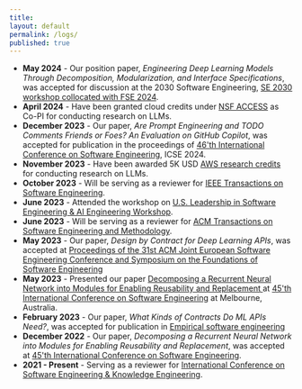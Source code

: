 ```yaml
---
title:
layout: default
permalink: /logs/
published: true
---
```

- **May 2024** - Our position paper, *Engineering Deep Learning Models Through Decomposition, Modularization, and Interface Specifications*, was accepted for discussion at the 2030 Software Engineering, [SE 2030 workshop collocated with FSE 2024](https://conf.researchr.org/home/2030-se).
- **April 2024** - Have been granted cloud credits under [NSF ACCESS](https://access-ci.org/) as Co-PI for conducting research on LLMs.
- **December 2023** - Our paper, *Are Prompt Engineering and TODO Comments Friends or Foes? An Evaluation on GitHub Copilot*, was accepted for publication in the proceedings of [46'th International Conference on Software Engineering](https://conf.researchr.org/track/icse-2024/icse-2024-research-track), ICSE 2024.
- **November 2023** - Have been awarded 5K USD [AWS research credits](https://aws.amazon.com/government-education/research-and-technical-computing/cloud-credit-for-research/) for conducting research on LLMs.
- **October 2023** - Will be serving as a reviewer for [IEEE Transactions on Software Engineering](https://www.computer.org/csdl/journal/ts).
- **June 2023** - Attended the workshop on [U.S. Leadership in Software Engineering & AI Engineering Workshop](https://www.nitrd.gov/coordination-areas/spsq/usa-leadership-in-software-engineering-and-ai-engineering/).
- **June 2023** - Will be serving as a reviewer for [ACM Transactions on Software Engineering and Methodology](https://dl.acm.org/journal/tosem).
- **May 2023** - Our paper, *Design by Contract for Deep Learning APIs*, was accepted at [Proceedings of the 31st ACM Joint European Software Engineering Conference and Symposium on the Foundations of Software Engineering](https://conf.researchr.org/home/fse-2024)
- **May 2023** - Presented our paper [Decomposing a Recurrent Neural Network into Modules for Enabling Reusability and Replacement
](https://doi.org/10.1109/ICSE48619.2023.00093) at [45'th International Conference on Software Engineering](https://conf.researchr.org/home/icse-2023) at Melbourne, Australia.
- **February 2023** - Our paper, *What Kinds of Contracts Do ML APIs Need?*, was accepted for publication in [Empirical software engineering ](https://www.springer.com/journal/10664)
- **December 2022** - Our paper, *Decomposing a Recurrent Neural Network into Modules for Enabling Reusability and Replacement*, was accepted at [45'th International Conference on Software Engineering](https://conf.researchr.org/home/icse-2023).
- **2021 - Present** - Serving as a reviewer for [International Conference on Software Engineering & Knowledge Engineering](https://ksiresearch.org/).




